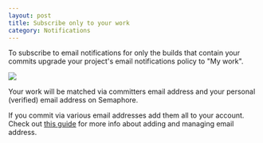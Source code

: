 ```yaml
---
layout: post
title: Subscribe only to your work
category: Notifications
---
```


To subscribe to email notifications for only the builds that
contain your commits upgrade your project's email notifications policy
to "My work".

<img src="/docs/assets/img/your_work/project_settings.png" class="img-responsive">

Your work will be matched via committers email address and your personal
(verified) email address on Semaphore.

If you commit via various email addresses add them all to your  account.
Check out [this guide](/docs/email.html) for more info about
adding and managing email address.

